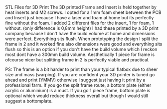 STL Files for 3D Print
The 3D printed Frame and Insert is held together by heat inserts and M2 screws.
I opted for a 1mm foam sheet between the PCB and Insert just because I have a laser and foam at home but its perfectly fine without the foam. I added 2 different files for the insert, 1 for foam, 1 without. (only difference is 0,8mm height)
I had these printed by a 3D print company because I don't have the build volume at home and dimensions were perfect. Everything sits flush.
When prototyping the design I split the frame in 2 and it worked fine also dimensions were good and everything sits flush so this is an option if you don't have the build volume which I reckon most dont have a 300mm build volume.
Aesthetically 1 piece for frame is ofcourse nicer but splitting frame in 2 is perfectly viable and practical.

PS: The frame is a bit harder to print than your typical flatbox due to sheer size and mass (warping). If you are confident your 3D printer is tuned go ahead and print (YMMV) otherwise I suggest just having it print by a professional farm.
    If you go the split frame route, a bottom plate (either acrylic or aluminium) is a must. If you go 1 piece frame, bottom plate is optional which would reduce thickness overall but though I would still suggest a bottomplate.
